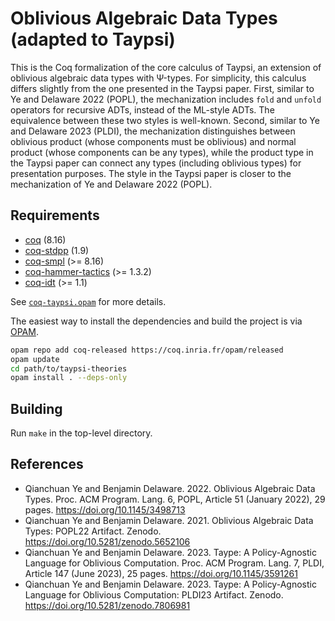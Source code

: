 # Oblivious Algebraic Data Types (adapted to Taypsi)

This is the Coq formalization of the core calculus of Taypsi, an extension of
oblivious algebraic data types with Ψ-types. For simplicity, this calculus
differs slightly from the one presented in the Taypsi paper. First, similar to
Ye and Delaware 2022 (POPL), the mechanization includes `fold` and `unfold`
operators for recursive ADTs, instead of the ML-style ADTs. The equivalence
between these two styles is well-known. Second, similar to Ye and Delaware 2023
(PLDI), the mechanization distinguishes between oblivious product (whose
components must be oblivious) and normal product (whose components can be any
types), while the product type in the Taypsi paper can connect any types
(including oblivious types) for presentation purposes. The style in the Taypsi
paper is closer to the mechanization of Ye and Delaware 2022 (POPL).

## Requirements

- [coq](https://coq.inria.fr) (8.16)
- [coq-stdpp](https://gitlab.mpi-sws.org/iris/stdpp) (1.9)
- [coq-smpl](https://github.com/uds-psl/smpl) (>= 8.16)
- [coq-hammer-tactics](https://coqhammer.github.io) (>= 1.3.2)
- [coq-idt](https://github.com/ccyip/coq-idt) (>= 1.1)

See [`coq-taypsi.opam`](./coq-taypsi.opam) for more details.

The easiest way to install the dependencies and build the project is via
[OPAM](https://opam.ocaml.org/doc/Install.html).

``` sh
opam repo add coq-released https://coq.inria.fr/opam/released
opam update
cd path/to/taypsi-theories
opam install . --deps-only
```

## Building

Run `make` in the top-level directory.

## References

- Qianchuan Ye and Benjamin Delaware. 2022. Oblivious Algebraic Data Types.
  Proc. ACM Program. Lang. 6, POPL, Article 51 (January 2022), 29 pages.
  https://doi.org/10.1145/3498713
- Qianchuan Ye and Benjamin Delaware. 2021. Oblivious Algebraic Data Types:
  POPL22 Artifact. Zenodo. https://doi.org/10.5281/zenodo.5652106
- Qianchuan Ye and Benjamin Delaware. 2023. Taype: A Policy-Agnostic Language
  for Oblivious Computation. Proc. ACM Program. Lang. 7, PLDI, Article 147 (June
  2023), 25 pages. https://doi.org/10.1145/3591261
- Qianchuan Ye and Benjamin Delaware. 2023. Taype: A Policy-Agnostic Language
  for Oblivious Computation: PLDI23 Artifact. Zenodo.
  https://doi.org/10.5281/zenodo.7806981